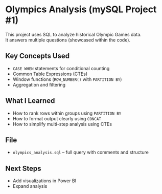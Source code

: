 # Olympics Analysis (mySQL Project #1)

This project uses SQL to analyze historical Olympic Games data.  
It answers multiple questions (showcased within the code).

## Key Concepts Used
- `CASE WHEN` statements for conditional counting
- Common Table Expressions (CTEs)
- Window functions (`ROW_NUMBER()` with `PARTITION BY`)
- Aggregation and filtering

## What I Learned
- How to rank rows within groups using `PARTITION BY`
- How to format output clearly using `CONCAT`
- How to simplify multi-step analysis using CTEs

## File
- `olympics_analysis.sql` – full query with comments and structure

## Next Steps
- Add visualizations in Power BI
- Expand analysis 
